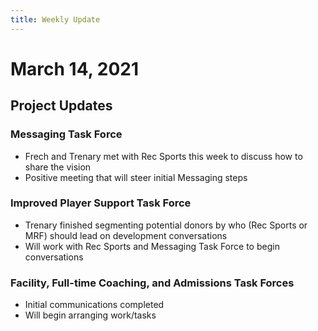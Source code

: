 ```yaml
---
title: Weekly Update
---
```

# March 14, 2021

## Project Updates

### Messaging Task Force
- Frech and Trenary met with Rec Sports this week to discuss how to share the vision
- Positive meeting that will steer initial Messaging steps

### Improved Player Support Task Force
- Trenary finished segmenting potential donors by who (Rec Sports or MRF) should lead on development conversations
- Will work with Rec Sports and Messaging Task Force to begin conversations

### Facility, Full-time Coaching, and Admissions Task Forces
- Initial communications completed
- Will begin arranging work/tasks
